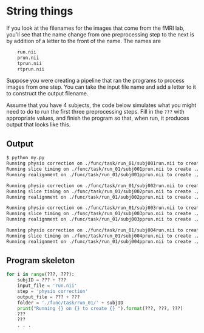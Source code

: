 # String things

If you look at the filenames for the images that come from the fMRI
lab, you'll see that the name change from one preprocessing step to
the next is by addition of a letter to the front of the name.  The
names are

```python
    run.nii
    prun.nii
    tprun.nii
    rtprun.nii
```

Suppose you were creating a pipeline that ran the programs to process
images from one step.  You can take the input file name and add a
letter to it to construct the output filename.

Assume that you have 4 subjects, the code below simulates what you
might need to do to run the first three preprocessing steps.  Fill
in the `???` with appropriate values, and finish the program so
that, when run, it produces output that looks like this.

## Output

```bash
$ python my.py 
Running physio correction on ./func/task/run_01/subj001run.nii to create ./func/task/run_01/subj001prun.nii 
Running slice timing on ./func/task/run_01/subj001prun.nii to create ./func/task/run_01/subj001pprun.nii 
Running realignment on ./func/task/run_01/subj001pprun.nii to create ./func/task/run_01/subj001ppprun.nii

Running physio correction on ./func/task/run_01/subj002run.nii to create ./func/task/run_01/subj002prun.nii 
Running slice timing on ./func/task/run_01/subj002prun.nii to create ./func/task/run_01/subj002pprun.nii 
Running realignment on ./func/task/run_01/subj002pprun.nii to create ./func/task/run_01/subj002ppprun.nii

Running physio correction on ./func/task/run_01/subj003run.nii to create ./func/task/run_01/subj003prun.nii 
Running slice timing on ./func/task/run_01/subj003prun.nii to create ./func/task/run_01/subj003pprun.nii 
Running realignment on ./func/task/run_01/subj003pprun.nii to create ./func/task/run_01/subj003ppprun.nii

Running physio correction on ./func/task/run_01/subj004run.nii to create ./func/task/run_01/subj004prun.nii 
Running slice timing on ./func/task/run_01/subj004prun.nii to create ./func/task/run_01/subj004pprun.nii 
Running realignment on ./func/task/run_01/subj004pprun.nii to create ./func/task/run_01/subj004ppprun.nii
```

## Program skeleton

```python
for i in range(???, ???):
    subjID = ??? + ???
    input_file = 'run.nii'
    step = 'physio correction'
    output_file = ??? + ???
    folder = './func/task/run_01/' + subjID
    print("Running {} on {} to create {} ").format(???, ???, ???)
    ???
    ???
    . . .
```
